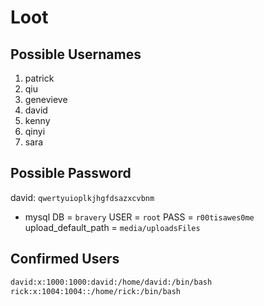 # Loot
## Possible Usernames
1. patrick
2. qiu
3. genevieve
4. david
5. kenny
6. qinyi
7. sara

## Possible Password
david: `qwertyuioplkjhgfdsazxcvbnm`
- mysql
	DB = `bravery`
	USER = `root`
	PASS = `r00tisawes0me`
	upload_default_path = `media/uploadsFiles`
	
## Confirmed Users
```bash
david:x:1000:1000:david:/home/david:/bin/bash
rick:x:1004:1004::/home/rick:/bin/bash
````

